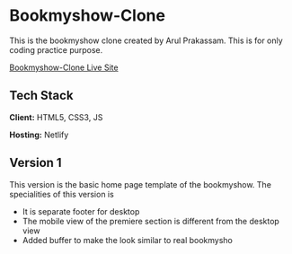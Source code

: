 # Bookmyshow-Clone

This is the bookmyshow clone created by Arul Prakassam. This is for only coding practice purpose.

[Bookmyshow-Clone Live Site](https://bookmyshow-clone-project.netlify.app)

## Tech Stack

**Client:** HTML5, CSS3, JS

**Hosting:** Netlify

## Version 1

This version is the basic home page template of the bookmyshow. The specialities of this version is

- It is separate footer for desktop
- The mobile view of the premiere section is different from the desktop view
- Added buffer to make the look similar to real bookmysho

